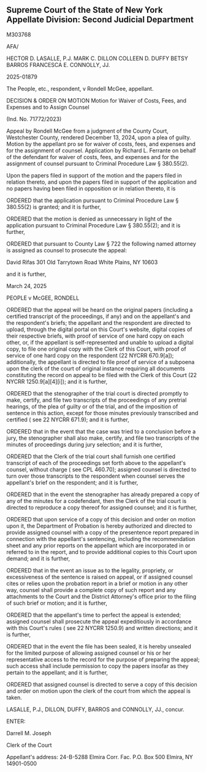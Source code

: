 ## Supreme Court of the State of New York Appellate Division: Second Judicial Department

M303768

AFA/

HECTOR D. LASALLE, P.J. MARK C. DILLON COLLEEN D. DUFFY BETSY BARROS FRANCESCA E. CONNOLLY, JJ.

2025-01879

The People, etc., respondent, v Rondell McGee, appellant.

DECISION &amp; ORDER ON MOTION Motion for Waiver of Costs, Fees, and Expenses and to Assign Counsel

(Ind. No. 71772/2023)

Appeal  by  Rondell  McGee  from  a  judgment  of  the  County  Court,  Westchester County, rendered December 13, 2024, upon a plea of guilty. Motion by the appellant pro se for waiver of costs, fees, and expenses and for the assignment of counsel.  Application by Richard L. Ferrante on behalf of the defendant for waiver of costs, fees, and expenses and for the assignment of counsel pursuant to Criminal Procedure Law § 380.55(2).

Upon the papers filed in support of the motion and the papers filed in relation thereto, and upon the papers filed in support of the application and no papers having been filed in opposition or in relation thereto, it is

ORDERED that the application pursuant to Criminal Procedure Law § 380.55(2) is granted; and it is further,

ORDERED that the motion is denied as unnecessary in light of the application pursuant to Criminal Procedure Law § 380.55(2); and it is further,

ORDERED that pursuant to County Law § 722 the following named attorney is assigned as counsel to prosecute the appeal:

David Rifas 301 Old Tarrytown Road White Plains, NY 10603

and it is further,

March 24, 2025

PEOPLE v McGEE, RONDELL

ORDERED that the appeal will be heard on the original papers (including a certified transcript of the proceedings, if any) and on the appellant's and the respondent's briefs; the appellant and the respondent  are directed to upload, through the digital portal on this Court's website, digital copies of their respective briefs, with proof of service of one hard copy on each other, or, if the appellant is self-represented and unable to upload a digital copy, to file one original copy with the Clerk of this Court, with proof of service of one hard copy on the respondent (22 NYCRR 670.9[a]); additionally, the appellant is directed to file proof of service of a subpoena upon the clerk of the court of original instance requiring all documents constituting the record on appeal to be filed with the Clerk of this Court (22 NYCRR 1250.9[a][4][i]); and it is further,

ORDERED that the stenographer of the trial court is directed promptly to make, certify, and file two transcripts of the proceedings of any pretrial hearings, of the plea of guilty or of the trial, and of the imposition of sentence in this action, except for those minutes previously transcribed and certified ( see 22 NYCRR 671.9); and it is further,

ORDERED that in the event that the case was tried to a conclusion before a jury, the stenographer shall also make, certify, and file two transcripts of the minutes of proceedings during jury selection; and it is further,

ORDERED that the Clerk of the trial court shall furnish one certified transcript of each of the proceedings set forth above to the appellant's counsel, without charge ( see CPL 460.70); assigned counsel is directed to turn over those transcripts to the respondent when counsel serves the appellant's brief on the respondent; and it is further,

ORDERED that in the event the stenographer has already prepared a copy of any of the minutes for a codefendant, then the Clerk of the trial court is directed to reproduce a copy thereof for assigned counsel; and it is further,

ORDERED that upon service of a copy of this decision and order on motion upon it, the Department of Probation is hereby authorized and directed to provide assigned counsel with a copy of the presentence report prepared in connection with the appellant's sentencing, including the recommendation sheet and any prior reports on the appellant which are incorporated in or referred to in the report, and to provide additional copies to this Court upon demand; and it is further,

ORDERED that in the event an issue as to the legality, propriety, or excessiveness of the sentence is raised on appeal, or if assigned counsel cites or relies upon the probation report in a brief or motion in any other way, counsel shall provide a complete copy of such report and any attachments to the Court and the District Attorney's office prior to the filing of such brief or motion; and it is further,

ORDERED that the appellant's time to perfect the appeal is extended; assigned counsel shall prosecute the appeal expeditiously in accordance with this  Court's rules ( see 22 NYCRR 1250.9) and written directions; and it is further,

ORDERED that in the event the file has been sealed, it is hereby unsealed for the limited purpose of allowing assigned counsel or his or her representative access to the record for the purpose of preparing the appeal; such access shall include permission to copy the papers insofar as they pertain to the appellant; and it is further,

ORDERED that assigned counsel is directed to serve a copy of this decision and order on motion upon the clerk of the court from which the appeal is taken.

LASALLE, P.J., DILLON, DUFFY, BARROS and CONNOLLY, JJ., concur.

<!-- image -->

ENTER:

Darrell M. Joseph

Clerk of the Court

Appellant's address: 24-B-5288 Elmira Corr. Fac. P.O.  Box 500 Elmira, NY 14901-0500